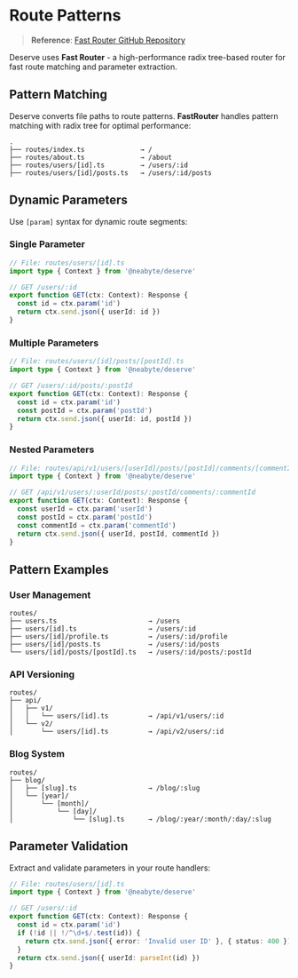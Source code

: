 # Route Patterns

> **Reference**: [Fast Router GitHub Repository](https://github.com/NeaByteLab/Fast-Router)

Deserve uses **Fast Router** - a high-performance radix tree-based router for fast route matching and parameter extraction.

## Pattern Matching

Deserve converts file paths to route patterns. **FastRouter** handles pattern matching with radix tree for optimal performance:

```
.
├── routes/index.ts              → /
├── routes/about.ts              → /about
├── routes/users/[id].ts         → /users/:id
├── routes/users/[id]/posts.ts   → /users/:id/posts
```

## Dynamic Parameters

Use `[param]` syntax for dynamic route segments:

### Single Parameter
```typescript
// File: routes/users/[id].ts
import type { Context } from '@neabyte/deserve'

// GET /users/:id
export function GET(ctx: Context): Response {
  const id = ctx.param('id')
  return ctx.send.json({ userId: id })
}
```

### Multiple Parameters
```typescript
// File: routes/users/[id]/posts/[postId].ts
import type { Context } from '@neabyte/deserve'

// GET /users/:id/posts/:postId
export function GET(ctx: Context): Response {
  const id = ctx.param('id')
  const postId = ctx.param('postId')
  return ctx.send.json({ userId: id, postId })
}
```

### Nested Parameters
```typescript
// File: routes/api/v1/users/[userId]/posts/[postId]/comments/[commentId].ts
import type { Context } from '@neabyte/deserve'

// GET /api/v1/users/:userId/posts/:postId/comments/:commentId
export function GET(ctx: Context): Response {
  const userId = ctx.param('userId')
  const postId = ctx.param('postId')
  const commentId = ctx.param('commentId')
  return ctx.send.json({ userId, postId, commentId })
}
```

## Pattern Examples

### User Management
```
routes/
├── users.ts                       → /users
├── users/[id].ts                  → /users/:id
├── users/[id]/profile.ts          → /users/:id/profile
├── users/[id]/posts.ts            → /users/:id/posts
└── users/[id]/posts/[postId].ts   → /users/:id/posts/:postId
```

### API Versioning
```
routes/
├── api/
│   ├── v1/
│   │   └── users/[id].ts          → /api/v1/users/:id
│   └── v2/
│       └── users/[id].ts          → /api/v2/users/:id
```

### Blog System
```
routes/
├── blog/
│   ├── [slug].ts                  → /blog/:slug
│   └── [year]/
│       └── [month]/
│           └── [day]/
│               └── [slug].ts      → /blog/:year/:month/:day/:slug
```

## Parameter Validation

Extract and validate parameters in your route handlers:

```typescript
// File: routes/users/[id].ts
import type { Context } from '@neabyte/deserve'

// GET /users/:id
export function GET(ctx: Context): Response {
  const id = ctx.param('id')
  if (!id || !/^\d+$/.test(id)) {
    return ctx.send.json({ error: 'Invalid user ID' }, { status: 400 })
  }
  return ctx.send.json({ userId: parseInt(id) })
}
```
